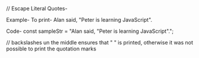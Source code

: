 // Escape Literal Quotes-

Example-
To print- Alan said, "Peter is learning JavaScript".

Code- const sampleStr = "Alan said, \"Peter is learning JavaScript\".";

// backslashes un the middle ensures that " " is printed, otherwise it was not possible to print the quotation marks
